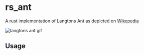 rs_ant
======

A rust implementation of Langtons Ant as depicted on [Wikepedia](https://en.wikipedia.org/wiki/Langton%27s_ant)

![langtons ant gif](https://upload.wikimedia.org/wikipedia/commons/0/09/LangtonsAntAnimated.gif)

## Usage
